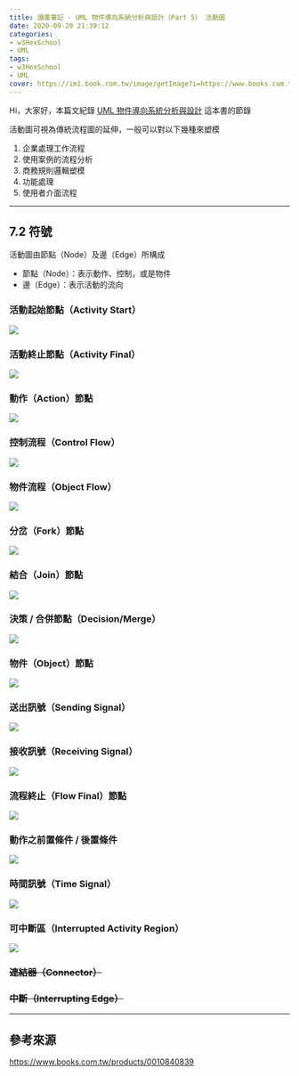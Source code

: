 ```yaml
---
title: 讀書筆記 - UML 物件導向系統分析與設計（Part 5） 活動圖
date: 2020-09-20 21:39:12
categories:
- w3HexSchool
- UML
tags:
- w3HexSchool
- UML
cover: https://im1.book.com.tw/image/getImage?i=https://www.books.com.tw/img/001/084/08/0010840839.jpg?v=5dce703d
---
```


Hi，大家好，本篇文紀錄 [UML 物件導向系統分析與設計](https://www.books.com.tw/products/0010840839) 這本書的節錄

活動圖可視為傳統流程圖的延伸，一般可以對以下幾種來塑模

1. 企業處理工作流程
2. 使用案例的流程分析
3. 商務規則邏輯塑模
4. 功能處理
5. 使用者介面流程

---

## 7.2 符號

活動圖由節點（Node）及邊（Edge）所構成

* 節點（Node）：表示動作、控制，或是物件
* 邊（Edge）：表示活動的流向

### 活動起始節點（Activity Start）

![](https://i.imgur.com/F6mVB3r.png)

### 活動終止節點（Activity Final）

![](https://i.imgur.com/ztVOurN.png)

### 動作（Action）節點

![](https://i.imgur.com/SYjgjoe.png)

### 控制流程（Control Flow）

![](https://i.imgur.com/kk8dwMB.png)

### 物件流程（Object Flow）

![](https://i.imgur.com/vXJadF5.png)

### 分岔（Fork）節點

![](https://i.imgur.com/qVdWN4K.png)

### 結合（Join）節點

![](https://i.imgur.com/oQWyYr1.png)

### 決策 / 合併節點（Decision/Merge）

![](https://i.imgur.com/9KaZZx8.png)

### 物件（Object）節點

![](https://i.imgur.com/gIpM05S.png)

### 送出訊號（Sending Signal）

![](https://i.imgur.com/MfJg2Kr.png)

### 接收訊號（Receiving Signal）

![](https://i.imgur.com/PaSfA50.png)

### 流程終止（Flow Final）節點

![](https://i.imgur.com/KdXZk1h.png)

### 動作之前置條件 / 後置條件

![](https://i.imgur.com/uvFWHF9.png)

### 時間訊號（Time Signal）

![](https://i.imgur.com/wRQbkCS.png)

### 可中斷區（Interrupted Activity Region）

![](https://i.imgur.com/xDNMOh5.png)

### ~~連結器（Connector）~~

### ~~中斷（Interrupting Edge）~~


---

## 參考來源

https://www.books.com.tw/products/0010840839
